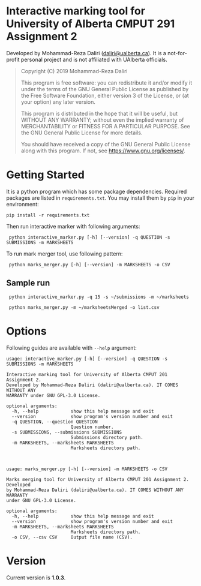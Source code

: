 # Interactive marking tool for University of Alberta CMPUT 291 Assignment 2

Developed by Mohammad-Reza Daliri (daliri@ualberta.ca). It is a not-for-profit personal project and is not affiliated with UAlberta officials.


> Copyright (C) 2019 Mohammad-Reza Daliri
>
> This program is free software: you can redistribute it and/or modify it under the terms of the GNU General Public License as published by the Free Software Foundation, either version 3 of the License, or (at your option) any later version.
>
> This program is distributed in the hope that it will be useful, but WITHOUT ANY WARRANTY; without even the implied warranty of   MERCHANTABILITY or FITNESS FOR A PARTICULAR PURPOSE. See the GNU General Public License for more details.
>
> You should have received a copy of the GNU General Public
> License   along with this program.  If not, see
> <https://www.gnu.org/licenses/>.

# Getting Started

It is a python program which has some package dependencies. Required packages are listed in `requirements.txt`. You may install them by `pip` in your environment:

```
pip install -r requirements.txt
```
Then run interactive marker with following arguments:
```
 python interactive_marker.py [-h] [--version] -q QUESTION -s SUBMISSIONS -m MARKSHEETS
```
To run mark merger tool, use following pattern:
```
 python marks_merger.py [-h] [--version] -m MARKSHEETS -o CSV
```

## Sample run
```
 python interactive_marker.py -q 15 -s ~/submissions -m ~/marksheets
```

```
 python marks_merger.py -m ~/marksheetsMerged -o list.csv
```

# Options
Following guides are available with `--help` argument:

    usage: interactive_marker.py [-h] [--version] -q QUESTION -s SUBMISSIONS -m MARKSHEETS

    Interactive marking tool for University of Alberta CMPUT 201 Assignment 2.
    Developed by Mohammad-Reza Daliri (daliri@ualberta.ca). IT COMES WITHOUT ANY
    WARRANTY under GNU GPL-3.0 License.

    optional arguments:
      -h, --help            show this help message and exit
      --version             show program's version number and exit
      -q QUESTION, --question QUESTION
                            Question number.
      -s SUBMISSIONS, --submissions SUBMISSIONS
                            Submissions directory path.
      -m MARKSHEETS, --marksheets MARKSHEETS
                            Marksheets directory path.



    usage: marks_merger.py [-h] [--version] -m MARKSHEETS -o CSV

    Marks merging tool for University of Alberta CMPUT 201 Assignment 2. Developed
    by Mohammad-Reza Daliri (daliri@ualberta.ca). IT COMES WITHOUT ANY WARRANTY
    under GNU GPL-3.0 License.

    optional arguments:
      -h, --help            show this help message and exit
      --version             show program's version number and exit
      -m MARKSHEETS, --marksheets MARKSHEETS
                            Marksheets directory path.
      -o CSV, --csv CSV     Output file name (CSV).


# Version
Current version is **1.0.3**.